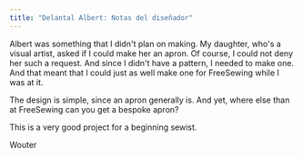 ```yaml
---
title: "Delantal Albert: Notas del diseñador"
---
```


Albert was something that I didn't plan on making. My daughter, who's a visual artist, asked if I could make her an apron. Of course, I could not deny her such a request. And since I didn't have a pattern, I needed to make one. And that meant that I could just as well make one for FreeSewing while I was at it.

The design is simple, since an apron generally is. And yet, where else than at FreeSewing can you get a bespoke apron?

This is a very good project for a beginning sewist.

Wouter
